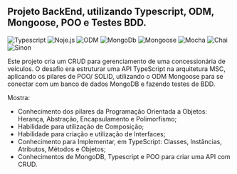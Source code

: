 ## Projeto BackEnd, utilizando Typescript, ODM, Mongoose, POO e Testes BDD.

<img alt="Typescript" src="https://img.shields.io/badge/-Typescript-black?style=flat-square&logo=typescript">  <img alt="Noje.js" src="https://img.shields.io/badge/-Noje.js-black?style=flat-square&logo=noje">  <img alt="ODM" src="https://img.shields.io/badge/-ODM-black?style=flat-square&logo=ODM">  <img alt="MongoDb" src="https://img.shields.io/badge/-MongoDb-black?style=flat-square&logo=mongodb">  <img alt="Mongoose" src="https://img.shields.io/badge/-Mongoose-black?style=flat-square&logo=mongoose">   <img alt="Mocha" src="https://img.shields.io/badge/-Mocha-black?style=flat-square&logo=mocha">   <img alt="Chai" src="https://img.shields.io/badge/-Chai-black?style=flat-square&logo=chai">   <img alt="Sinon" src="https://img.shields.io/badge/-Sinon-black?style=flat-square&logo=sinon">

Este projeto cria um CRUD para gerenciamento de uma concessionária de veículos. O desafio era estruturar uma API TypeScript na arquitetura MSC, aplicando os pilares de POO/ SOLID, utilizando o ODM Mongoose para se conectar com um banco de dados MongoDB e fazendo testes de BDD.

Mostra: 
* Conhecimento dos pilares da Programação Orientada a Objetos: Herança, Abstração, Encapsulamento e Polimorfismo;
* Habilidade para utilização de Composição;
* Habilidade para criação e utilização de Interfaces;
* Conhecimento para Implementar, em TypeScript: Classes, Instâncias, Atributos, Métodos e Objetos;
* Conhecimentos de MongoDB, Typescript e POO para criar uma API com CRUD.

